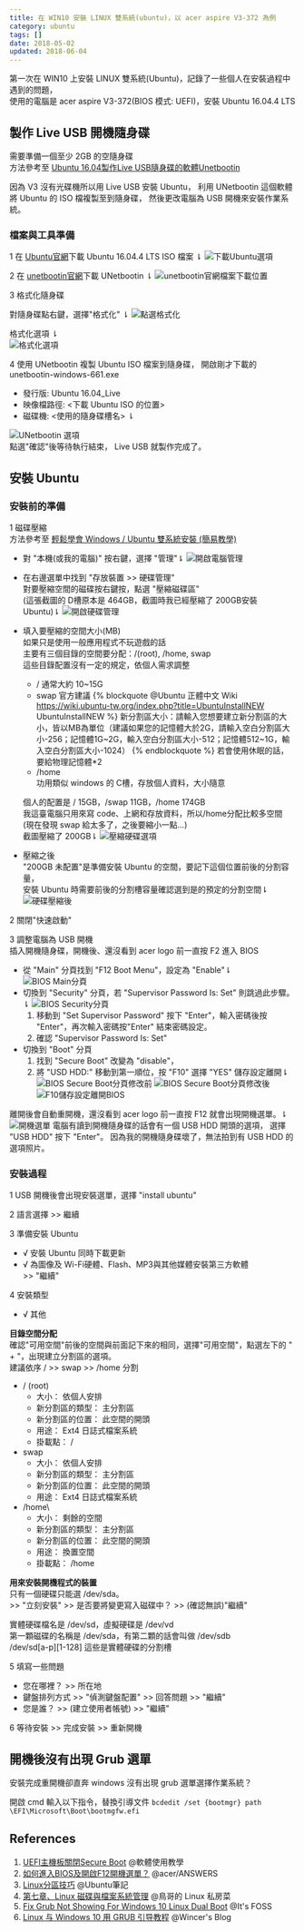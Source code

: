 ```yaml
---
title: 在 WIN10 安裝 LINUX 雙系統(ubuntu)，以 acer aspire V3-372 為例
category: ubuntu
tags: []
date: 2018-05-02
updated: 2018-06-04
---
```

第一次在 WIN10 上安裝 LINUX 雙系統(Ubuntu)，記錄了一些個人在安裝過程中遇到的問題，\
使用的電腦是 acer aspire V3-372(BIOS 模式: UEFI)，安裝 Ubuntu 16.04.4 LTS

<!-- more -->

## 製作 Live USB 開機隨身碟
需要準備一個至少 2GB 的空隨身碟\
方法參考至 [Ubuntu 16.04製作Live USB隨身碟的軟體Unetbootin](http://blog.xuite.net/yh96301/blog/57645340-Ubuntu+16.04%E8%A3%BD%E4%BD%9CLive+USB%E9%9A%A8%E8%BA%AB%E7%A2%9F%E7%9A%84%E8%BB%9F%E9%AB%94Unetbootin)

因為 V3 沒有光碟機所以用 Live USB 安裝 Ubuntu，
利用 UNetbootin 這個軟體將 Ubuntu 的 ISO 檔複製至到隨身碟，
然後更改電腦為 USB 開機來安裝作業系統。

### 檔案與工具準備
1 在 [Ubuntu官網](https://www.ubuntu-tw.org/modules/tinyd0/)下載 Ubuntu 16.04.4 LTS ISO 檔案 ⇂
![下載Ubuntu選項](https://i.imgur.com/lEpgsIT.png)

2 在 [unetbootin官網](http://unetbootin.github.io/)下載 UNetbootin ⇂
![unetbootin官網檔案下載位置](https://i.imgur.com/hK1uaoE.png)

3 格式化隨身碟

對隨身碟點右鍵，選擇"格式化" ⇂
![點選格式化](https://i.imgur.com/Hkytbki.png)

格式化選項 ⇂\
![格式化選項](https://i.imgur.com/FGT7q39.png)

4 使用 UNetbootin 複製 Ubuntu ISO 檔案到隨身碟，
	開啟剛才下載的 unetbootin-windows-661.exe
- 發行版: Ubuntu 16.04_Live
- 映像檔路徑: <下載 Ubuntu ISO 的位置>
- 磁碟機: <使用的隨身碟槽名> ⇂

![UNetbootin 選項](https://i.imgur.com/F7SG07C.png)\
點選"確認"後等待執行結束， Live USB 就製作完成了。



## 安裝 Ubuntu
### 安裝前的準備
1 磁碟壓縮\
方法參考至 [輕鬆學會 Windows / Ubuntu 雙系統安裝 (簡易教學)](https://www.youtube.com/watch?v=rjpBTT6AmeU)

- 對 "本機(或我的電腦)" 按右鍵，選擇 "管理"⇂
	![開啟電腦管理](https://i.imgur.com/wd0GcBN.png)
- 在右邊選單中找到 "存放裝置 >> 硬碟管理"\
  對要壓縮空間的磁碟按右鍵按，點選 "壓縮磁碟區"\
  (這張截圖的 D槽原本是 464GB，截圖時我已經壓縮了 200GB安裝 Ubuntu)⇂
![開啟硬碟管理](https://i.imgur.com/CrDbH8o.png)
- 填入要壓縮的空間大小(MB)\
  如果只是使用一般應用程式不玩遊戲的話\
  主要有三個目錄的空間要分配：/(root), /home, swap\
  這些目錄配置沒有一定的規定，依個人需求調整
  - / 通常大約 10~15G
  - swap
    官方建議
    {% blockquote @Ubuntu 正體中文 Wiki https://wiki.ubuntu-tw.org/index.php?title=UbuntuInstallNEW UbuntuInstallNEW %}
    新分割區大小：請輸入您想要建立新分割區的大小，皆以MB為單位（建議如果您的記憶體大於2G，請輸入空白分割區大小-256；記憶體1G~2G，輸入空白分割區大小-512；記憶體512~1G，輸入空白分割區大小-1024）
    {% endblockquote %}
    若會使用休眠的話，要給物理記憶體*2
  - /home\
    功用類似 windows 的 C槽，存放個人資料，大小隨意

  個人的配置是 / 15GB，/swap 11GB，/home 174GB\
  我這臺電腦只用來寫 code、上網和存放資料，所以/home分配比較多空間\
  (現在發現 swap 給太多了，之後要縮小一點...)\
  截圖壓縮了 200GB⇂
  ![壓縮硬碟選項](https://i.imgur.com/yarHxGG.png)
- 壓縮之後\
  "200GB 未配置"是準備安裝 Ubuntu 的空間，要記下這個位置前後的分割容量，\
  安裝 Ubuntu 時需要前後的分割槽容量確認選到是的預定的分割空間⇂
![硬碟壓縮後](https://i.imgur.com/ajl8JPS.jpg)

2 關閉"快速啟動"

3 調整電腦為 USB 開機\
  插入開機隨身碟，開機後、還沒看到 acer logo 前一直按 F2 進入 BIOS
- 從 "Main" 分頁找到 "F12 Boot Menu"，設定為 "Enable"⇂
	![BIOS Main分頁](https://i.imgur.com/DTBTaYh.jpg)
- 切換到 "Security" 分頁，若 "Supervisor Password Is: Set" 則跳過此步驟。⇂
	![BIOS Security分頁](https://i.imgur.com/cqHQHcj.jpg)
	1. 移動到 "Set Supervisor Password" 按下 "Enter"，輸入密碼後按 "Enter"，再次輸入密碼按"Enter" 結束密碼設定。
	1. 確認 "Supervisor Password Is: Set"
- 切換到 "Boot" 分頁
	1. 找到 "Secure Boot" 改變為 "disable"，
	1. 將 "USD HDD:" 移動到第一順位，按 "F10" 選擇 "YES" 儲存設定離開⇂
	![BIOS Secure Boot分頁修改前](https://i.imgur.com/4SYzI02.jpg)
	![BIOS Secure Boot分頁修改後](https://i.imgur.com/3hsTQiP.jpg)
	![F10儲存設定離開BIOS](https://i.imgur.com/MjlAVwx.jpg)

離開後會自動重開機，還沒看到 acer logo 前一直按 F12 就會出現開機選單。⇂
![開機選單](https://i.imgur.com/EuERRh5.jpg)
電腦有讀到開機隨身碟的話會有一個 USB HDD 開頭的選項，
選擇 "USB HDD" 按下 "Enter"。
因為我的開機隨身碟壞了，無法拍到有 USB HDD 的選項照片。

### 安裝過程
1 USB 開機後會出現安裝選單，選擇 "install ubuntu"

2 語言選擇 >> 繼續

3 準備安裝 Ubuntu
- √ 安裝 Ubuntu 同時下載更新
- √ 為圖像及 Wi-Fi硬體、Flash、MP3與其他媒體安裝第三方軟體\
\>\> "繼續"

4 安裝類型
- √ 其他

**目錄空間分配**\
確認"可用空間"前後的空間與前面記下來的相同，選擇"可用空間"，點選左下的 " + "，出現建立分割區的選項。\
建議依序 / >> swap >> /home 分割
- / (root)
  - 大小： 依個人安排
  - 新分割區的類型： 主分割區
  - 新分割區的位置： 此空間的開頭
  - 用途： Ext4 日誌式檔案系統
  - 掛載點： /
- swap
  - 大小： 依個人安排
  - 新分割區的類型： 主分割區
  - 新分割區的位置： 此空間的開頭
  - 用途： Ext4 日誌式檔案系統
- /home\
  - 大小： 剩餘的空間
  - 新分割區的類型： 主分割區
  - 新分割區的位置： 此空間的開頭
  - 用途： 換置空間
  - 掛載點： /home

**用來安裝開機程式的裝置**\
只有一個硬碟只能選 /dev/sda。\
\>\> "立刻安裝" \>\> 是否要將變更寫入磁碟中？ \>\> (確認無誤)"繼續"

實體硬碟檔名是 /dev/sd，虛擬硬碟是 /dev/vd\
第一顆磁碟的名稱是 /dev/sda，有第二顆的話會叫做 /dev/sdb\
/dev/sd[a-p][1-128] 這些是實體硬碟的分割槽


5 填寫一些問題

- 您在哪裡？ \>\> 所在地
- 鍵盤排列方式 \>\> "偵測鍵盤配置" \>\> 回答問題 \>\> "繼續"
- 您是誰？ \>\> (建立使用者帳號) \>\> "繼續"

6 等待安裝 \>\> 完成安裝 \>\> 重新開機



## 開機後沒有出現 Grub 選單

安裝完成重開機卻直奔 windows 沒有出現 grub 選單選擇作業系統？

開啟 cmd 輸入以下指令，替換引導文件
`bcdedit /set {bootmgr} path \EFI\Microsoft\Boot\bootmgfw.efi`





## References
1. [UEFI主機板關閉Secure Boot](http://blog.xuite.net/yh96301/blog/317040181-UEFI%E4%B8%BB%E6%A9%9F%E6%9D%BF%E9%97%9C%E9%96%89Secure+Boot) @軟體使用教學
1. [如何進入BIOS及開啟F12開機選單？](https://tw.answers.acer.com/app/answers/detail/a_id/26992/~/%E5%A6%82%E4%BD%95%E9%80%B2%E5%85%A5bios%E5%8F%8A%E9%96%8B%E5%95%9Ff12%E9%96%8B%E6%A9%9F%E9%81%B8%E5%96%AE%EF%BC%9F) @acer/ANSWERS
1. [Linux分區技巧](http://blog.shiami.info/peterliu/24-linux%E5%88%86%E5%8D%80%E6%8A%80%E5%B7%A7/) @Ubuntu筆記
1. [第七章、Linux 磁碟與檔案系統管理](http://linux.vbird.org/linux_basic/0230filesystem.php) @鳥哥的 Linux 私房菜
1. [Fix Grub Not Showing For Windows 10 Linux Dual Boot](https://itsfoss.com/no-grub-windows-linux/) @It's FOSS
1. [Linux 与 Windows 10 用 GRUB 引导教程](https://blog.itswincer.com/posts/ad42f575/) @Wincer's Blog